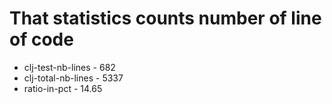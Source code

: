 # That statistics counts number of line of code
* clj-test-nb-lines - 682
* clj-total-nb-lines - 5337
* ratio-in-pct - 14.65